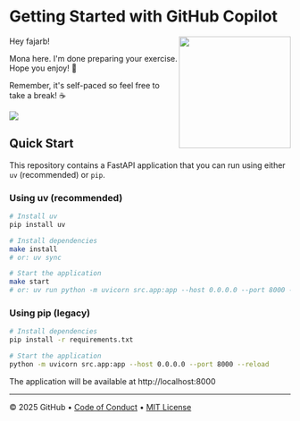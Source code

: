 # Getting Started with GitHub Copilot

<img src="https://octodex.github.com/images/Professortocat_v2.png" align="right" height="200px" />

Hey fajarb!

Mona here. I'm done preparing your exercise. Hope you enjoy! 💚

Remember, it's self-paced so feel free to take a break! ☕️

[![](https://img.shields.io/badge/Go%20to%20Exercise-%E2%86%92-1f883d?style=for-the-badge&logo=github&labelColor=197935)](https://github.com/fajarb/skills-getting-started-with-github-copilot/issues/1)

## Quick Start

This repository contains a FastAPI application that you can run using either `uv` (recommended) or `pip`.

### Using uv (recommended)

```bash
# Install uv
pip install uv

# Install dependencies
make install
# or: uv sync

# Start the application
make start
# or: uv run python -m uvicorn src.app:app --host 0.0.0.0 --port 8000 --reload
```

### Using pip (legacy)

```bash
# Install dependencies
pip install -r requirements.txt

# Start the application
python -m uvicorn src.app:app --host 0.0.0.0 --port 8000 --reload
```

The application will be available at http://localhost:8000

---

&copy; 2025 GitHub &bull; [Code of Conduct](https://www.contributor-covenant.org/version/2/1/code_of_conduct/code_of_conduct.md) &bull; [MIT License](https://gh.io/mit)

